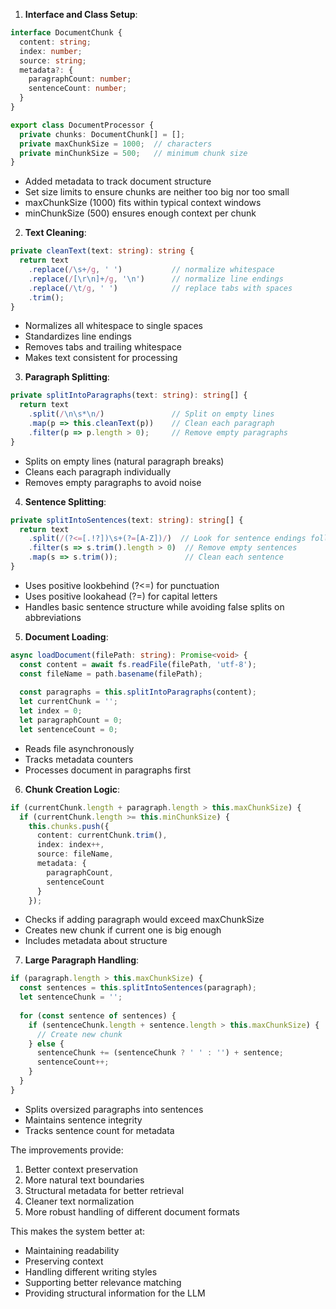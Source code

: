 1. **Interface and Class Setup**:
```typescript
interface DocumentChunk {
  content: string;
  index: number;
  source: string;
  metadata?: {
    paragraphCount: number;
    sentenceCount: number;
  }
}

export class DocumentProcessor {
  private chunks: DocumentChunk[] = [];
  private maxChunkSize = 1000;  // characters
  private minChunkSize = 500;   // minimum chunk size
}
```
- Added metadata to track document structure
- Set size limits to ensure chunks are neither too big nor too small
- maxChunkSize (1000) fits within typical context windows
- minChunkSize (500) ensures enough context per chunk

2. **Text Cleaning**:
```typescript
private cleanText(text: string): string {
  return text
    .replace(/\s+/g, ' ')           // normalize whitespace
    .replace(/[\r\n]+/g, '\n')      // normalize line endings
    .replace(/\t/g, ' ')            // replace tabs with spaces
    .trim();
}
```
- Normalizes all whitespace to single spaces
- Standardizes line endings
- Removes tabs and trailing whitespace
- Makes text consistent for processing

3. **Paragraph Splitting**:
```typescript
private splitIntoParagraphs(text: string): string[] {
  return text
    .split(/\n\s*\n/)               // Split on empty lines
    .map(p => this.cleanText(p))    // Clean each paragraph
    .filter(p => p.length > 0);     // Remove empty paragraphs
}
```
- Splits on empty lines (natural paragraph breaks)
- Cleans each paragraph individually
- Removes empty paragraphs to avoid noise

4. **Sentence Splitting**:
```typescript
private splitIntoSentences(text: string): string[] {
  return text
    .split(/(?<=[.!?])\s+(?=[A-Z])/)  // Look for sentence endings followed by capital letters
    .filter(s => s.trim().length > 0)  // Remove empty sentences
    .map(s => s.trim());               // Clean each sentence
}
```
- Uses positive lookbehind (?<=) for punctuation
- Uses positive lookahead (?=) for capital letters
- Handles basic sentence structure while avoiding false splits on abbreviations

5. **Document Loading**:
```typescript
async loadDocument(filePath: string): Promise<void> {
  const content = await fs.readFile(filePath, 'utf-8');
  const fileName = path.basename(filePath);
  
  const paragraphs = this.splitIntoParagraphs(content);
  let currentChunk = '';
  let index = 0;
  let paragraphCount = 0;
  let sentenceCount = 0;
```
- Reads file asynchronously
- Tracks metadata counters
- Processes document in paragraphs first

6. **Chunk Creation Logic**:
```typescript
if (currentChunk.length + paragraph.length > this.maxChunkSize) {
  if (currentChunk.length >= this.minChunkSize) {
    this.chunks.push({
      content: currentChunk.trim(),
      index: index++,
      source: fileName,
      metadata: {
        paragraphCount,
        sentenceCount
      }
    });
```
- Checks if adding paragraph would exceed maxChunkSize
- Creates new chunk if current one is big enough
- Includes metadata about structure

7. **Large Paragraph Handling**:
```typescript
if (paragraph.length > this.maxChunkSize) {
  const sentences = this.splitIntoSentences(paragraph);
  let sentenceChunk = '';
  
  for (const sentence of sentences) {
    if (sentenceChunk.length + sentence.length > this.maxChunkSize) {
      // Create new chunk
    } else {
      sentenceChunk += (sentenceChunk ? ' ' : '') + sentence;
      sentenceCount++;
    }
  }
}
```
- Splits oversized paragraphs into sentences
- Maintains sentence integrity
- Tracks sentence count for metadata

The improvements provide:
1. Better context preservation
2. More natural text boundaries
3. Structural metadata for better retrieval
4. Cleaner text normalization
5. More robust handling of different document formats

This makes the system better at:
- Maintaining readability
- Preserving context
- Handling different writing styles
- Supporting better relevance matching
- Providing structural information for the LLM
